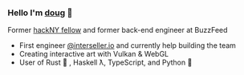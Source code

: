 ### Hello I'm <a href="https://dougrudolph.com">doug</a> 👋

Former <a href="https://hackny.org/">hackNY fellow</a> and former back-end engineer at BuzzFeed 

- First engineer <a href="https://interseller.io">@interseller.io</a> and currently help building the team
- Creating interactive art with Vulkan & WebGL 
- User of Rust 🦀 , Haskell ƛ, TypeScript, and Python 🐍
